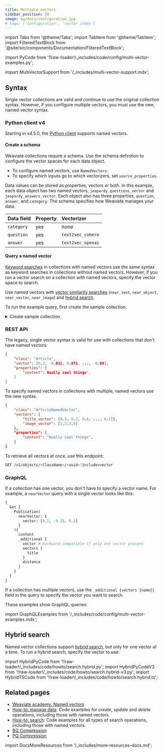 ```yaml
---
title: Multiple vectors
sidebar_position: 20
image: og/docs/configuration.jpg
# tags: ['configuration', 'vector index']
---
```


import Tabs from '@theme/Tabs';
import TabItem from '@theme/TabItem';
import FilteredTextBlock from '@site/src/components/Documentation/FilteredTextBlock';

import PyCode from '!!raw-loader!/_includes/code/config/multi-vector-examples.py';

import MultiVectorSupport from '/_includes/multi-vector-support.mdx';

<MultiVectorSupport />

## Syntax

Single vector collections are valid and continue to use the original collection syntax. However, if you configure multiple vectors, you must use the new, named vector syntax.

### Python client v4

Starting in v4.5.0, the [Python client](/developers/weaviate/client-libraries/python) supports named vectors.

#### Create a schema

Weaviate collections require a schema. Use the schema definition to configure the vector spaces for each data object.

- To configure named vectors, use `NamedVectors`.
- To specify which inputs go to which vectorizers, set `source_properties`.

<FilteredTextBlock
  text={PyCode}
  startMarker="# START SetSourceSchemaExample"
  endMarker="# END SetSourceSchemaExample"
  language="py"
/>

Data values can be stored as properties, vectors or both. In this example, each data object has two named vectors, `jeopardy_questions_vector` and `jeopardy_answers_vector`. Each object also has three properties, `question`, `answer`, and `category`. The schema specifies how Weaviate manages your data.

| Data field | Property | Vectorizer |
| :-- | :-- | :-- |
| `category` | yes | none |
| `question` | yes | `text2vec_cohere` |
| `answer` | yes | `text2vec_openai` |

#### Query a named vector

[Keyword searches](/developers/weaviate/search/bm25) in collections with named vectors use the same syntax as keyword searches in collections without named vectors. However, if you run a vector search on a collection with named vectors, specify the vector space to search.

Use named vectors with [vector similarity searches](/developers/weaviate/search/similarity) (`near_text`, `near_object`, `near_vector`, `near_image`) and [hybrid search](/developers/weaviate/search/hybrid).

To run the example query, first create the sample collection.

<details>
  <summary>Create sample collection.</summary>

This code creates a sample collection and imports a small amount of data.<br/><br/>To run the code, you must have an OpenAI API key and a Cohere API key defined as local variables on your system.<br/><br/>OpenAI and Cohere are third party services. You may incur a cost if you exceed the limits of their free tiers.

<FilteredTextBlock
  text={PyCode}
  startMarker="# START LoadDataNamedVectors"
  endMarker="# END LoadDataNamedVectors"
  language="py"
/>

</details>

<FilteredTextBlock
  text={PyCode}
  startMarker="# START NamedVectorQueryExample"
  endMarker="# END NamedVectorQueryExample"
  language="py"
/>



### REST API

The legacy, single vector syntax is valid for use with collections that don't have named vectors:

```json
{
    "class": "Article",
    "vector": [0.3, -0.012, 0.071, ..., -0.09],
    "properties": {
        "content": Really cool things",
    }
}
```

To specify named vectors in collections with multiple, named vectors use the new syntax.

```json
{
    "class": "ArticleNamedVector",
    "vectors": {
        "title_vector": [0.3, 0.2, 0.6, ..., 0.1]},
        "image_vector": [1,2,3,4]
    },
    "properties": {
        "content": "Really cool things",
    }
}
```

To retrieve all vectors at once, use this endpoint:

```bash
GET /v1/objects/<ClassName>/<uuid>?include=vector
```

### GraphQL

If a collection has one vector, you don't have to specify a vector name. For example, a `nearVector` query with a single vector looks like this:

```graphql
{
  Get {
    Publication(
      nearVector: {
        vector: [0.1, -0.15, 0.3]
      }
    ){
      content
      _additional {
        vector # backward compatible if only one vector present
        vectors {
          title
        }
        distance
      }
    }
  }
}
```

If a collection has multiple vectors, use the `_additional {vectors {name}}` field in the query to specify the vector you want to search.

These examples show GraphQL queries:

import GraphQLExamples from '/_includes/code/config/multi-vector-examples.mdx';

<GraphQLExamples />

## Hybrid search

Named vector collections support [hybrid search](../../search/hybrid.md), but only for one vector at a time. To run a hybrid search, specify the vector to use:

import HybridPyCode from '!!raw-loader!/_includes/code/howto/search.hybrid.py';
import HybridPyCodeV3 from '!!raw-loader!/_includes/code/howto/search.hybrid-v3.py';
import HybridTSCode from '!!raw-loader!/_includes/code/howto/search.hybrid.ts';

<Tabs groupId="languages">
  <TabItem value="py" label="Python (v4)">
    <FilteredTextBlock
      text={HybridPyCode}
      startMarker="# NamedVectorHybridPython"
      endMarker="# END NamedVectorHybridPython"
      language="python"
    />
  </TabItem>

  <TabItem value="py3" label="Python (v3)">
    <FilteredTextBlock
      text={HybridPyCodeV3}
      startMarker="# NamedVectorHybridPython"
      endMarker="# END NamedVectorHybridPython"
      language="python"
    />
  </TabItem>

  <TabItem value="js" label="JavaScript/TypeScript">
    <FilteredTextBlock
      text={HybridTSCode}
      startMarker="// NamedVectorHybrid"
      endMarker="// END NamedVectorHybrid"
      language="ts"
    />
  </TabItem>

  <TabItem value="graphql" label="GraphQL">
    <FilteredTextBlock
      text={HybridPyCodeV3}
      startMarker="# NamedVectorHybridGraphQL"
      endMarker="# END NamedVectorHybridGraphQL"
      language="graphql"
    />
  </TabItem>
</Tabs>

## Related pages

- [Weaviate academy: Named vectors](../../../academy/py/named_vectors/index.md)
- [How-to: manage data](/developers/weaviate/manage-data/index.md): Code examples for *create*, *update* and *delete* operations, including those with named vectors.
- [How-to: search](/developers/weaviate/search/index.md): Code examples for all types of search operations, including those with named vectors.
- [BQ Compression](../../configuration/bq-compression.md)
- [PQ Compression](../../configuration/pq-compression.md)

import DocsMoreResources from '/_includes/more-resources-docs.md';

<DocsMoreResources />
